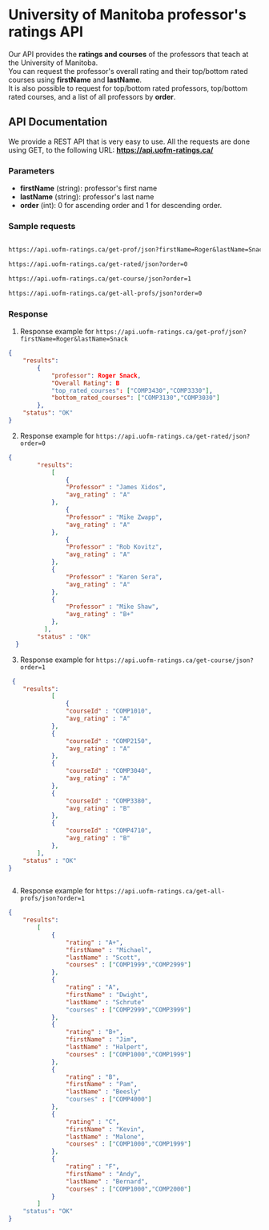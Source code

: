 # University of Manitoba professor's ratings API

Our API provides the **ratings and courses** of the professors that teach at the University of Manitoba.  
You can request the professor's overall rating and their top/bottom rated courses using  **firstName** and **lastName**.  
It is also possible to request for top/bottom rated professors, top/bottom rated courses, and a list of all professors by **order**.

## API Documentation
We provide a REST API that is very easy to use. All the requests are done using GET, to the following URL: **https://api.uofm-ratings.ca/**

### Parameters

- **firstName** (string): professor's first name
- **lastName** (string): professor's last name
- **order** (int): 0 for ascending order and 1 for descending order.

### Sample requests

```markdown

https://api.uofm-ratings.ca/get-prof/json?firstName=Roger&lastName=Snack

https://api.uofm-ratings.ca/get-rated/json?order=0

https://api.uofm-ratings.ca/get-course/json?order=1

https://api.uofm-ratings.ca/get-all-profs/json?order=0

```

### Response

1. Response example for `https://api.uofm-ratings.ca/get-prof/json?firstName=Roger&lastName=Snack`
```json
{
	"results":
		{
			"professor": Roger Snack, 
			"Overall Rating": B
			"top_rated_courses": ["COMP3430","COMP3330"],
			"bottom_rated_courses": ["COMP3130","COMP3030"]
		},
	"status": "OK"
}

```
2. Response example for `https://api.uofm-ratings.ca/get-rated/json?order=0`
```json
{
    	"results":
      		[
        		{
				"Professor" : "James Xidos",
				"avg_rating" : "A" 
			},
        		{
				"Professor" : "Mike Zwapp",
				"avg_rating" : "A" 
			},
        		{
				"Professor" : "Rob Kovitz", 
				"avg_rating" : "A" 
			},
			{
				"Professor" : "Karen Sera",
				"avg_rating" : "A" 
			},
			{
				"Professor" : "Mike Shaw",  
				"avg_rating" : "B+" 
			},
	      ],
    	"status" : "OK"
  }
```
3. Response example for `https://api.uofm-ratings.ca/get-course/json?order=1`
```JSON
 {
 	"results":
      		[
        		{ 
				"courseId" : "COMP1010",
				"avg_rating" : "A" 
			},
			{ 
				"courseId" : "COMP2150",
				"avg_rating" : "A" 
			},
			{ 
				"courseId" : "COMP3040",
				"avg_rating" : "A"
			},
			{
				"courseId" : "COMP3380",
				"avg_rating" : "B" 
			},
			{ 
				"courseId" : "COMP4710",
				"avg_rating" : "B" 
			},
		],
	"status" : "OK"
}
  
```

4. Response example for `https://api.uofm-ratings.ca/get-all-profs/json?order=1`
```json
{
	"results":
		[
			{
				"rating" : "A+", 
				"firstName" : "Michael", 
				"lastName" : "Scott",
				"courses" : ["COMP1999","COMP2999"]	
			},
			{
				"rating" : "A", 
				"firstName" : "Dwight", 
				"lastName" : "Schrute"
				"courses" : ["COMP2999","COMP3999"]	
			},
			{
				"rating" : "B+", 
				"firstName" : "Jim", 
				"lastName" : "Halpert",
				"courses" : ["COMP1000","COMP1999"]	
			},
			{
				"rating" : "B", 
				"firstName" : "Pam", 
				"lastName" : "Beesly"
				"courses" : ["COMP4000"]
			},
			{
				"rating" : "C", 
				"firstName" : "Kevin", 
				"lastName" : "Malone",
				"courses" : ["COMP1000","COMP1999"]	
			},
			{
				"rating" : "F", 
				"firstName" : "Andy", 
				"lastName" : "Bernard",
				"courses" : ["COMP1000","COMP2000"]	
			}
		]
	"status": "OK"
}

```
